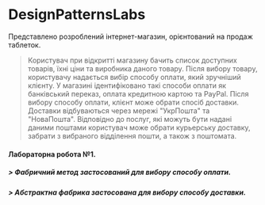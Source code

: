 # DesignPatternsLabs

Представлено розроблений інтернет-магазин, орієнтований на продаж таблеток.
> Користувач при відкритті магазину бачить список доступних товарів, їхні ціни та виробника даного товару.
> Після вибору товару, користувачу надається вибір способу оплати, який зручніший клієнту. У магазині ідентифіковано такі способи оплати як банківський переказ, оплата кредитною картою та PayPal.
> Після вибору способу оплати, клієнт може обрати спосіб доставки. Доставки відбуваються через мережі "УкрПошта" та "НоваПошта". Відповідно до послуг, які можуть бути надані даними поштами користувач може обрати курьерську доставку, забрати з вибраного відділення пошти, а також з поштомата.
   
#### **Лабораторна робота №1.** 	
##### > Фабричний метод застосований для вибору способу оплати.
##### > Абстрактна фабрика застосована для вибору способу доставки.
  
